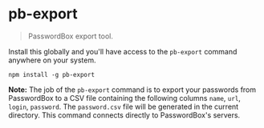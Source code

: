 # pb-export

> PasswordBox export tool.

Install this globally and you'll have access to the `pb-export` command anywhere on your system.

```shell
npm install -g pb-export
```

**Note:** The job of the `pb-export` command is to export your passwords from PasswordBox to a CSV file containing the following columns `name`, `url`, `login`, `password`.  The `password.csv` file will be generated in the current directory. This command connects directly to PasswordBox's servers.
